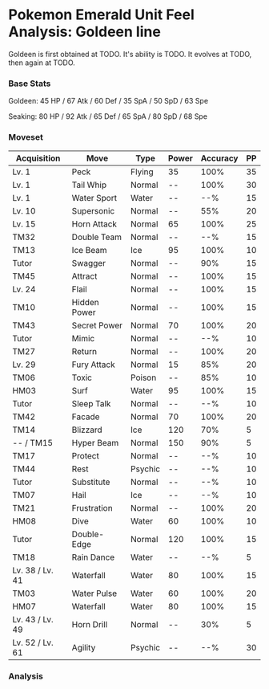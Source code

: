 # Pokemon Emerald Unit Feel Analysis: Goldeen line

Goldeen is first obtained at TODO. It's ability is TODO. It evolves at TODO, then again at TODO.

### Base Stats

Goldeen: 45 HP / 67 Atk / 60 Def / 35 SpA / 50 SpD / 63 Spe

Seaking: 80 HP / 92 Atk / 65 Def / 65 SpA / 80 SpD / 68 Spe

### Moveset

|Acquisition    |Move        |Type   |Power|Accuracy|PP |
|---            |---         |---    |---  |---     |---|
|Lv. 1          |Peck        |Flying |35   |100%    |35 |
|Lv. 1          |Tail Whip   |Normal |--   |100%    |30 |
|Lv. 1          |Water Sport |Water  |--   |--%     |15 |
|Lv. 10         |Supersonic  |Normal |--   |55%     |20 |
|Lv. 15         |Horn Attack |Normal |65   |100%    |25 |
|TM32           |Double Team |Normal |--   |--%     |15 |
|TM13           |Ice Beam    |Ice    |95   |100%    |10 |
|Tutor          |Swagger     |Normal |--   |90%     |15 |
|TM45           |Attract     |Normal |--   |100%    |15 |
|Lv. 24         |Flail       |Normal |--   |100%    |15 |
|TM10           |Hidden Power|Normal |--   |100%    |15 |
|TM43           |Secret Power|Normal |70   |100%    |20 |
|Tutor          |Mimic       |Normal |--   |--%     |10 |
|TM27           |Return      |Normal |--   |100%    |20 |
|Lv. 29         |Fury Attack |Normal |15   |85%     |20 |
|TM06           |Toxic       |Poison |--   |85%     |10 |
|HM03           |Surf        |Water  |95   |100%    |15 |
|Tutor          |Sleep Talk  |Normal |--   |--%     |10 |
|TM42           |Facade      |Normal |70   |100%    |20 |
|TM14           |Blizzard    |Ice    |120  |70%     |5  |
|-- / TM15      |Hyper Beam  |Normal |150  |90%     |5  |
|TM17           |Protect     |Normal |--   |--%     |10 |
|TM44           |Rest        |Psychic|--   |--%     |10 |
|Tutor          |Substitute  |Normal |--   |--%     |10 |
|TM07           |Hail        |Ice    |--   |--%     |10 |
|TM21           |Frustration |Normal |--   |100%    |20 |
|HM08           |Dive        |Water  |60   |100%    |10 |
|Tutor          |Double-Edge |Normal |120  |100%    |15 |
|TM18           |Rain Dance  |Water  |--   |--%     |5  |
|Lv. 38 / Lv. 41|Waterfall   |Water  |80   |100%    |15 |
|TM03           |Water Pulse |Water  |60   |100%    |20 |
|HM07           |Waterfall   |Water  |80   |100%    |15 |
|Lv. 43 / Lv. 49|Horn Drill  |Normal |--   |30%     |5  |
|Lv. 52 / Lv. 61|Agility     |Psychic|--   |--%     |30 |

### Analysis